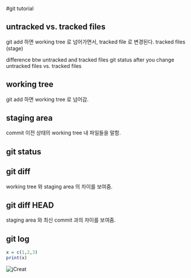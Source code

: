 #git tutorial 

## untracked vs. tracked files 
git add 하면 working tree 로 넘어가면서, 
tracked file 로 변경된다. 
tracked files (stage)

difference btw untracked and tracked files 
git status 
after you change untracked files 
vs. 
tracked files 

## working tree 
git add 하면 working tree 로 넘어감.  

## staging area 
commit 이전 상태의 working tree 내 파일들을 말함. 

## git status 

## git diff 
working tree 와 staging area 의 차이를 보여줌. 

## git diff HEAD
staging area 와 최신 commit 과의 차이를 보여줌. 

## git log 

```r
x = c(1,2,3)
print(x)
```

![jCreat](https://user-images.githubusercontent.com/23047716/145701301-1f1352fc-4ab4-45b5-9e23-69edd2cec03a.png)

